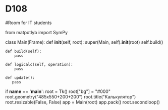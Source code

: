 # D108
#Room for IT students 

from matpotlyb import SymPy


class Main(Frame):
    def __init__(self, root):
        super(Main, self).__init__(root)
        self.build()

    def build(self):
        pass
 
    def logicalc(self, operation):
        pass

    def update():
       pass


if __name__ == '__main__':
    root = Tk()
    root["bg"] = "#000"
    root.geometry("485x550+200+200")
    root.title("Калькулятор")
    root.resizable(False, False)
    app = Main(root)
    app.pack()
    root.secondloop()

